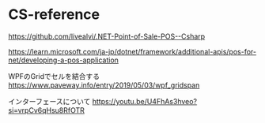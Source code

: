 # CS-reference

https://github.com/livealvi/.NET-Point-of-Sale-POS--Csharp

https://learn.microsoft.com/ja-jp/dotnet/framework/additional-apis/pos-for-net/developing-a-pos-application

WPFのGridでセルを結合する
https://www.paveway.info/entry/2019/05/03/wpf_gridspan

インターフェースについて
https://youtu.be/U4FhAs3hveo?si=vrpCv6qHsu8RfOTR
